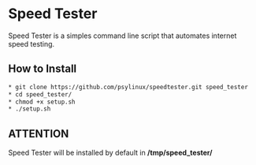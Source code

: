 # Speed Tester
Speed Tester is a simples command line script that automates internet speed testing.

## How to Install
```bash
* git clone https://github.com/psylinux/speedtester.git speed_tester
* cd speed_tester/
* chmod +x setup.sh
* ./setup.sh
```

## ATTENTION
Speed Tester will be installed by default in **/tmp/speed_tester/**

